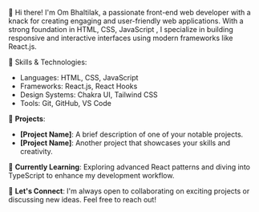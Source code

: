 👋 Hi there! I'm Om Bhaltilak, a passionate front-end web developer with a knack for creating engaging and user-friendly web applications. With a strong foundation in HTML, CSS, JavaScript ,  I specialize in building responsive and interactive interfaces using modern frameworks like React.js.

🔧 Skills & Technologies:
- Languages: HTML, CSS, JavaScript
- Frameworks: React.js, React Hooks
- Design Systems: Chakra UI, Tailwind CSS
- Tools: Git, GitHub, VS Code

🚀 **Projects**:
- **[Project Name]**: A brief description of one of your notable projects.
- **[Project Name]**: Another project that showcases your skills and creativity.

🌱 **Currently Learning**: Exploring advanced React patterns and diving into TypeScript to enhance my development workflow.

💬 **Let's Connect**: I'm always open to collaborating on exciting projects or discussing new ideas. Feel free to reach out!
